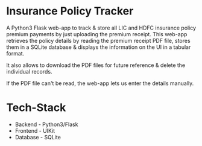 # Insurance Policy Tracker

A Python3 Flask web-app to track & store all LIC and HDFC insurance policy premium payments by just uploading the premium receipt. This web-app retrieves the policy details by reading the
premium receipt PDF file, stores them in a SQLite database & displays the information on the UI in a tabular format.

It also allows to download the PDF files for future reference & delete the individual records.

If the PDF file can't be read, the web-app lets us enter the details manually.

# Tech-Stack
* Backend - Python3/Flask
* Frontend - UIKit
* Database - SQLite
